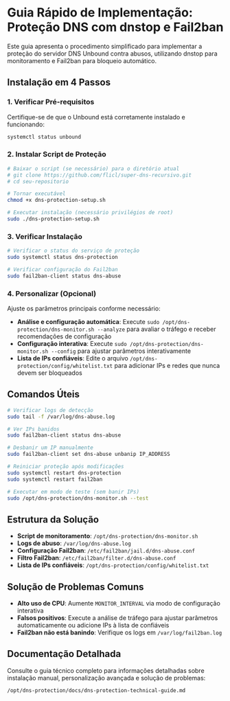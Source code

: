# Guia Rápido de Implementação: Proteção DNS com dnstop e Fail2ban

Este guia apresenta o procedimento simplificado para implementar a proteção do servidor DNS Unbound contra abusos, utilizando dnstop para monitoramento e Fail2ban para bloqueio automático.

## Instalação em 4 Passos

### 1. Verificar Pré-requisitos

Certifique-se de que o Unbound está corretamente instalado e funcionando:

```bash
systemctl status unbound
```

### 2. Instalar Script de Proteção

```bash
# Baixar o script (se necessário) para o diretório atual
# git clone https://github.com/flicl/super-dns-recursivo.git
# cd seu-repositorio

# Tornar executável
chmod +x dns-protection-setup.sh

# Executar instalação (necessário privilégios de root)
sudo ./dns-protection-setup.sh
```

### 3. Verificar Instalação

```bash
# Verificar o status do serviço de proteção
sudo systemctl status dns-protection

# Verificar configuração do Fail2ban
sudo fail2ban-client status dns-abuse
```

### 4. Personalizar (Opcional)

Ajuste os parâmetros principais conforme necessário:

- **Análise e configuração automática**: Execute `sudo /opt/dns-protection/dns-monitor.sh --analyze` para avaliar o tráfego e receber recomendações de configuração
- **Configuração interativa**: Execute `sudo /opt/dns-protection/dns-monitor.sh --config` para ajustar parâmetros interativamente
- **Lista de IPs confiáveis**: Edite o arquivo `/opt/dns-protection/config/whitelist.txt` para adicionar IPs e redes que nunca devem ser bloqueados

## Comandos Úteis

```bash
# Verificar logs de detecção
sudo tail -f /var/log/dns-abuse.log

# Ver IPs banidos
sudo fail2ban-client status dns-abuse

# Desbanir um IP manualmente
sudo fail2ban-client set dns-abuse unbanip IP_ADDRESS

# Reiniciar proteção após modificações
sudo systemctl restart dns-protection
sudo systemctl restart fail2ban

# Executar em modo de teste (sem banir IPs)
sudo /opt/dns-protection/dns-monitor.sh --test
```

## Estrutura da Solução

- **Script de monitoramento**: `/opt/dns-protection/dns-monitor.sh`
- **Logs de abuso**: `/var/log/dns-abuse.log`
- **Configuração Fail2ban**: `/etc/fail2ban/jail.d/dns-abuse.conf`
- **Filtro Fail2ban**: `/etc/fail2ban/filter.d/dns-abuse.conf`
- **Lista de IPs confiáveis**: `/opt/dns-protection/config/whitelist.txt`

## Solução de Problemas Comuns

- **Alto uso de CPU**: Aumente `MONITOR_INTERVAL` via modo de configuração interativa
- **Falsos positivos**: Execute a análise de tráfego para ajustar parâmetros automaticamente ou adicione IPs à lista de confiáveis
- **Fail2ban não está banindo**: Verifique os logs em `/var/log/fail2ban.log`

## Documentação Detalhada

Consulte o guia técnico completo para informações detalhadas sobre instalação manual, personalização avançada e solução de problemas:

`/opt/dns-protection/docs/dns-protection-technical-guide.md`